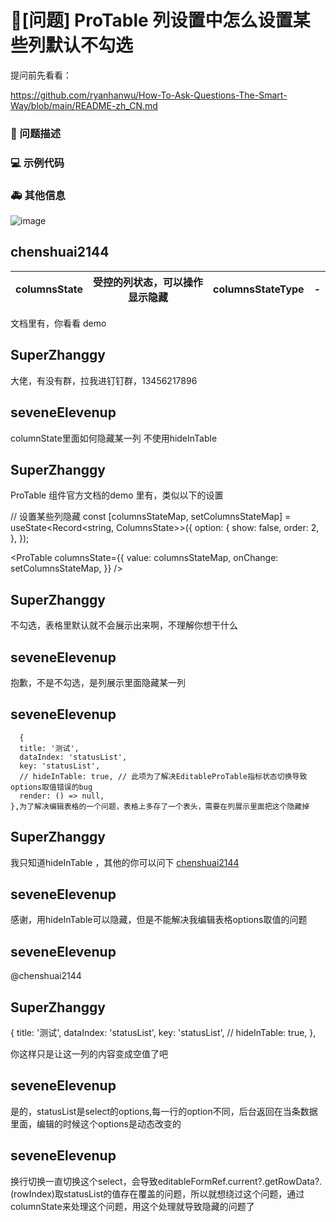 # 🧐[问题] ProTable 列设置中怎么设置某些列默认不勾选

提问前先看看：

https://github.com/ryanhanwu/How-To-Ask-Questions-The-Smart-Way/blob/main/README-zh_CN.md

### 🧐 问题描述

<!--
我的table中有一列是操作列，我现在想让它默认不在表格中显示，当在列设置中勾上这一列后才显示，我该怎么设置
-->

### 💻 示例代码

<!--
如果你有解决方案，在这里清晰地阐述
-->

### 🚑 其他信息

![image](https://user-images.githubusercontent.com/50569825/236359666-6919023c-e254-49c9-a4ca-2dad142173f8.png)

## chenshuai2144

| columnsState | 受控的列状态，可以操作显示隐藏 | columnsStateType | -   |
| ------------ | ------------------------------ | ---------------- | --- |

文档里有，你看看 demo

## SuperZhanggy

大佬，有没有群，拉我进钉钉群，13456217896

## seveneElevenup

columnState里面如何隐藏某一列 不使用hideInTable

## SuperZhanggy

ProTable 组件官方文档的demo 里有，类似以下的设置

// 设置某些列隐藏
const [columnsStateMap, setColumnsStateMap] = useState<Record<string, ColumnsState>>({
option: {
show: false,
order: 2,
},
});

<ProTable
columnsState={{
                              value: columnsStateMap,
                              onChange: setColumnsStateMap,
                          }}
/>

## SuperZhanggy

不勾选，表格里默认就不会展示出来啊，不理解你想干什么

## seveneElevenup

抱歉，不是不勾选，是列展示里面隐藏某一列

## seveneElevenup

      {
      title: '测试',
      dataIndex: 'statusList',
      key: 'statusList',
      // hideInTable: true, // 此项为了解决EditableProTable指标状态切换导致options取值错误的bug
      render: () => null,
    },为了解决编辑表格的一个问题，表格上多存了一个表头，需要在列展示里面把这个隐藏掉

## SuperZhanggy

我只知道hideInTable ，其他的你可以问下 [chenshuai2144](https://github.com/chenshuai2144)

## seveneElevenup

感谢，用hideInTable可以隐藏，但是不能解决我编辑表格options取值的问题

## seveneElevenup

@chenshuai2144

## SuperZhanggy

{
title: '测试',
dataIndex: 'statusList',
key: 'statusList',
// hideInTable: true,
},

你这样只是让这一列的内容变成空值了吧

## seveneElevenup

是的，statusList是select的options,每一行的option不同，后台返回在当条数据里面，编辑的时候这个options是动态改变的

## seveneElevenup

换行切换一直切换这个select，会导致editableFormRef.current?.getRowData?.(rowIndex)取statusList的值存在覆盖的问题，所以就想绕过这个问题，通过columnState来处理这个问题，用这个处理就导致隐藏的问题了
